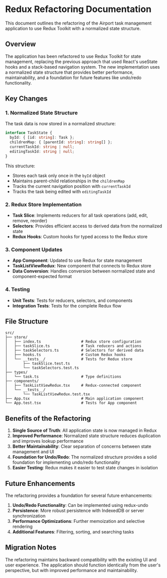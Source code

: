 # Redux Refactoring Documentation

This document outlines the refactoring of the Airport task management application to use Redux Toolkit with a normalized state structure.

## Overview

The application has been refactored to use Redux Toolkit for state management, replacing the previous approach that used React's useState hooks and a stack-based navigation system. The new implementation uses a normalized state structure that provides better performance, maintainability, and a foundation for future features like undo/redo functionality.

## Key Changes

### 1. Normalized State Structure

The task data is now stored in a normalized structure:

```typescript
interface TaskState {
  byId: { [id: string]: Task };
  childrenMap: { [parentId: string]: string[] };
  currentTaskId: string | null;
  editingTaskId: string | null;
}
```

This structure:
- Stores each task only once in the `byId` object
- Maintains parent-child relationships in the `childrenMap`
- Tracks the current navigation position with `currentTaskId`
- Tracks the task being edited with `editingTaskId`

### 2. Redux Store Implementation

- **Task Slice**: Implements reducers for all task operations (add, edit, remove, reorder)
- **Selectors**: Provides efficient access to derived data from the normalized state
- **Redux Hooks**: Custom hooks for typed access to the Redux store

### 3. Component Updates

- **App Component**: Updated to use Redux for state management
- **TaskListViewRedux**: New component that connects to Redux store
- **Data Conversion**: Handles conversion between normalized state and component-expected format

### 4. Testing

- **Unit Tests**: Tests for reducers, selectors, and components
- **Integration Tests**: Tests for the complete Redux flow

## File Structure

```
src/
├── store/
│   ├── index.ts                  # Redux store configuration
│   ├── taskSlice.ts              # Task reducers and actions
│   ├── taskSelectors.ts          # Selectors for derived data
│   ├── hooks.ts                  # Custom Redux hooks
│   └── __tests__/                # Tests for Redux store
│       ├── taskSlice.test.ts
│       └── taskSelectors.test.ts
├── types/
│   └── task.ts                   # Type definitions
├── components/
│   ├── TaskListViewRedux.tsx     # Redux-connected component
│   └── __tests__/
│       └── TaskListViewRedux.test.tsx
├── App.tsx                       # Main application component
└── App.test.tsx                  # Tests for App component
```

## Benefits of the Refactoring

1. **Single Source of Truth**: All application state is now managed in Redux
2. **Improved Performance**: Normalized state structure reduces duplication and improves lookup performance
3. **Better Maintainability**: Clear separation of concerns between state management and UI
4. **Foundation for Undo/Redo**: The normalized structure provides a solid foundation for implementing undo/redo functionality
5. **Easier Testing**: Redux makes it easier to test state changes in isolation

## Future Enhancements

The refactoring provides a foundation for several future enhancements:

1. **Undo/Redo Functionality**: Can be implemented using redux-undo
2. **Persistence**: More robust persistence with IndexedDB or server synchronization
3. **Performance Optimizations**: Further memoization and selective rendering
4. **Additional Features**: Filtering, sorting, and searching tasks

## Migration Notes

The refactoring maintains backward compatibility with the existing UI and user experience. The application should function identically from the user's perspective, but with improved performance and maintainability.